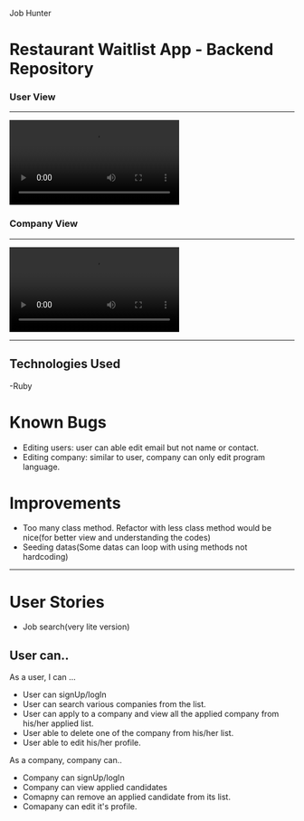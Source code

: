 Job Hunter

# Restaurant Waitlist App - Backend Repository

### User View
---
![Watch the video](capture/company-view.mp4?raw=true "User experience")


### Company View
---
![Watch the video](capture/user-view.mp4?raw=true "Company experience")

---
## Technologies Used

-Ruby

# Known Bugs

- Editing users: user can able edit email  but not name or contact.
- Editing company: similar to user, company can only edit program language.

# Improvements

- Too many class method. Refactor with less class method would be nice(for better view and understanding the codes)
- Seeding datas(Some datas can loop with  using  methods not hardcoding)
--------------------------------------------------------------------------------

# User Stories

- Job search(very lite version)

## User can..

As a user, I can ...
- User can signUp/logIn
- User can search various companies from the list.
- User can apply to a company and view all the applied company from his/her applied list.
- User able to delete one of the company from his/her list.
- User able to edit his/her profile. 

As a company, company can..
- Company can signUp/logIn
- Company can view applied candidates 
- Comapny can remove an applied candidate from its list.
- Comapany can edit it's profile.